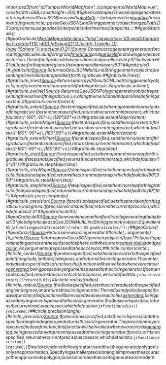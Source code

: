 <scriptsetup>import*asd3from"d3";importWorldMapfrom"../components/WorldMap.vue";constwidth=688;constheight=400;</script>#SphericalshapesTheseshapegeneratorsreturnsphericalGeoJSONforusewith[geoPath](./path.md).:::tipTogeneratea[greatarc](https://en.wikipedia.org/wiki/Great-circle_distance)(asegmentofagreatcircle),passaGeoJSONLineStringgeometryobjecttoa[geoPath](./path.md).D3’sprojectionsusegeodesicinterpolationforintermediatepoints.:::##geoGraticule(){#geoGraticule}<WorldMaprotate:land="false":projection='d3.geoOrthographic().rotate([110,-40]).fitExtent([[1,1],[width-1,height-1]],{type:"Sphere"}).precision(0.2)'/>[Source](https://github.com/d3/d3-geo/blob/main/src/graticule.js)·Constructsageometrygeneratorforcreatinggraticules:auniformgridof[meridians](https://en.wikipedia.org/wiki/Meridian_\(geography\))and[parallels](https://en.wikipedia.org/wiki/Circle_of_latitude)forshowingprojectiondistortion.Thedefaultgraticulehasmeridiansandparallelsevery10°between±80°latitude;forthepolarregions,therearemeridiansevery90°.##*graticule*(){#_graticule}[Source](https://github.com/d3/d3-geo/blob/main/src/graticule.js)·ReturnsaGeoJSONMultiLineStringgeometryobjectrepresentingallmeridiansandparallelsforthisgraticule.##*graticule*.lines(){#graticule_lines}[Source](https://github.com/d3/d3-geo/blob/main/src/graticule.js)·ReturnsanarrayofGeoJSONLineStringgeometryobjects,oneforeachmeridianorparallelforthisgraticule.##*graticule*.outline(){#graticule_outline}[Source](https://github.com/d3/d3-geo/blob/main/src/graticule.js)·ReturnsaGeoJSONPolygongeometryobjectrepresentingtheoutlineofthisgraticule,i.e.alongthemeridiansandparallelsdefiningitsextent.##*graticule*.extent(*extent*){#graticule_extent}[Source](https://github.com/d3/d3-geo/blob/main/src/graticule.js)·If*extent*isspecified,setsthemajorandminorextentsofthisgraticule.If*extent*isnotspecified,returnsthecurrentminorextent,whichdefaultsto⟨⟨-180°,-80°-ε⟩,⟨180°,80°+ε⟩⟩.##*graticule*.extentMajor(*extent*){#graticule_extentMajor}[Source](https://github.com/d3/d3-geo/blob/main/src/graticule.js)·If*extent*isspecified,setsthemajorextentofthisgraticule.If*extent*isnotspecified,returnsthecurrentmajorextent,whichdefaultsto⟨⟨-180°,-90°+ε⟩,⟨180°,90°-ε⟩⟩.##*graticule*.extentMinor(*extent*){#graticule_extentMinor}[Source](https://github.com/d3/d3-geo/blob/main/src/graticule.js)·If*extent*isspecified,setstheminorextentofthisgraticule.If*extent*isnotspecified,returnsthecurrentminorextent,whichdefaultsto⟨⟨-180°,-80°-ε⟩,⟨180°,80°+ε⟩⟩.##*graticule*.step(*step*){#graticule_step}[Source](https://github.com/d3/d3-geo/blob/main/src/graticule.js)·If*step*isspecified,setsthemajorandminorstepforthisgraticule.If*step*isnotspecified,returnsthecurrentminorstep,whichdefaultsto⟨10°,10°⟩.##*graticule*.stepMajor(*step*){#graticule_stepMajor}[Source](https://github.com/d3/d3-geo/blob/main/src/graticule.js)·If*step*isspecified,setsthemajorstepforthisgraticule.If*step*isnotspecified,returnsthecurrentmajorstep,whichdefaultsto⟨90°,360°⟩.##*graticule*.stepMinor(*step*){#graticule_stepMinor}[Source](https://github.com/d3/d3-geo/blob/main/src/graticule.js)·If*step*isspecified,setstheminorstepforthisgraticule.If*step*isnotspecified,returnsthecurrentminorstep,whichdefaultsto⟨10°,10°⟩.##*graticule*.precision(*angle*){#graticule_precision}[Source](https://github.com/d3/d3-geo/blob/main/src/graticule.js)·If*precision*isspecified,setstheprecisionforthisgraticule,indegrees.If*precision*isnotspecified,returnsthecurrentprecision,whichdefaultsto2.5°.##geoGraticule10(){#geoGraticule10}[Source](https://github.com/d3/d3-geo/blob/main/src/graticule.js)·Aconveniencemethodfordirectlygeneratingthedefault10°globalgraticuleasaGeoJSONMultiLineStringgeometryobject.Equivalentto:```jsfunctiongeoGraticule10(){returnd3.geoGraticule()();}```##geoCircle(){#geoCircle}[Source](https://github.com/d3/d3-geo/blob/main/src/circle.js)·Returnsanewcirclegenerator.##*circle*(...*arguments*){#_circle}[Source](https://github.com/d3/d3-geo/blob/main/src/circle.js)·ReturnsanewGeoJSONgeometryobjectoftype“Polygon”approximatingacircleonthesurfaceofasphere,withthecurrent[center](#circle_center),[radius](#circle_radius)and[precision](#circle_precision).Any*arguments*arepassedtotheaccessors.##*circle*.center(*center*){#circle_center}[Source](https://github.com/d3/d3-geo/blob/main/src/circle.js)·If*center*isspecified,setsthecirclecentertothespecifiedpoint\[*longitude*,*latitude*\]indegrees,andreturnsthiscirclegenerator.Thecentermayalsobespecifiedasafunction;thisfunctionwillbeinvokedwheneveracircleis[generated](#_circle),beingpassedanyargumentspassedtothecirclegenerator.If*center*isnotspecified,returnsthecurrentcenteraccessor,whichdefaultsto:```jsfunctioncenter(){return[0,0];}```##*circle*.radius(*radius*){#circle_radius}[Source](https://github.com/d3/d3-geo/blob/main/src/circle.js)·If*radius*isspecified,setsthecircleradiustothespecifiedangleindegrees,andreturnsthiscirclegenerator.Theradiusmayalsobespecifiedasafunction;thisfunctionwillbeinvokedwheneveracircleis[generated](#_circle),beingpassedanyargumentspassedtothecirclegenerator.If*radius*isnotspecified,returnsthecurrentradiusaccessor,whichdefaultsto:```jsfunctionradius(){return90;}```##*circle*.precision(*angle*){#circle_precision}[Source](https://github.com/d3/d3-geo/blob/main/src/circle.js)·If*precision*isspecified,setsthecircleprecisiontothespecifiedangleindegrees,andreturnsthiscirclegenerator.Theprecisionmayalsobespecifiedasafunction;thisfunctionwillbeinvokedwheneveracircleis[generated](#_circle),beingpassedanyargumentspassedtothecirclegenerator.If*precision*isnotspecified,returnsthecurrentprecisionaccessor,whichdefaultsto:```jsfunctionprecision(){return6;}```Smallcirclesdonotfollowgreatarcsandthusthegeneratedpolygonisonlyanapproximation.Specifyingasmallerprecisionangleimprovestheaccuracyoftheapproximatepolygon,butalsoincreasethecosttogenerateandrenderit.